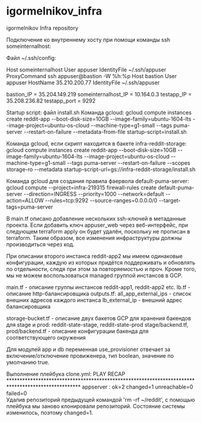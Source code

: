 # igormelnikov_infra
igormelnikov Infra repository

Подключение ко внутреннему хосту при помощи команды ssh someinternalhost:

Файл ~/.ssh/config:

Host someinternalhost
        User appuser
        IdentityFile ~/.ssh/appuser
        ProxyCommand ssh appuser@bastion -W %h:%p
Host bastion
        User appuser
        HostName 35.210.200.77
        IdentityFile ~/.ssh/appuser

bastion_IP = 35.204.149.219
someinternalhost_IP = 10.164.0.3
testapp_IP = 35.208.236.82
testapp_port = 9292

Startup script: файл install.sh
Команда gcloud:
gcloud compute instances create reddit-app --boot-disk-size=10GB --image-family=ubuntu-1604-lts --image-project=ubuntu-os-cloud --machine-type=g1-small --tags puma-server --restart-on-failure --metadata-from-file startup-script=install.sh

Команда gcloud, если скрипт находится в бакете infra-reddit-storage:
gcloud compute instances create reddit-app --boot-disk-size=10GB --image-family=ubuntu-1604-lts --image-project=ubuntu-os-cloud --machine-type=g1-small --tags puma-server --restart-on-failure --scopes storage-ro --metadata startup-script-url=gs://infra-reddit-storage/install.sh

Команда gcloud для создания правила фаервола default-puma-server:
gcloud compute --project=infra-219315 firewall-rules create default-puma-server --direction=INGRESS --priority=1000 --network=default --action=ALLOW --rules=tcp:9292 --source-ranges=0.0.0.0/0 --target-tags=puma-server

В main.tf описано добавление нескольких ssh-ключей в метаданные проекта. Если добавить ключ appuser_web через веб-интерфейс, при следующем terraform apply он будет удалён, поскольку не прописан в terraform. Таким образом, все изменения инфраструктуры должны производиться через код.

При описании второго инстанса reddit-app2 мы имеем одинаковые конфигурации, каждую из которых придётся поддерживать и обновлять по отдельности, следя при этом за повторяемостью и проч. Кроме того, мы не можем воспользоваться managed группой инстансов в GCP.

main.tf - описание группы инстансов reddit-app1, reddit-app2 etc.
lb.tf - описание http-балансировщика
outputs.tf:
	all_app_external_ips - список внешних адресов каждого инстанса
	lb_external_ip - внешний адрес балансировщика

storage-bucket.tf - описание двух бакетов GCP для хранения бакендов для stage и prod: reddit-state-stage, reddit-state-prod
stage/backend.tf, prod/backend.tf - описание конфигурации бакенда для соответствующего окружения

Для модулей app и db переменная use_provisioner отвечает за включение/отключение провиженера, тип boolean, значение по умолчанию true.

Выполнение плейбука clone.yml:
PLAY RECAP ***************************************************************************************************
appserver                  : ok=2    changed=1    unreachable=0    failed=0   
Удалив репозиторий предыдущей командой 'rm -rf ~/reddit', с помощью плейбука мы заново клонировали репозиторий. Состояние системы изменилось, поэтому changed=1.
